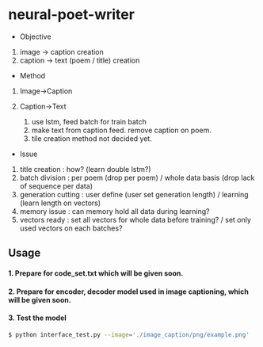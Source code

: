 # neural-poet-writer

- Objective
1. image -> caption creation
2. caption -> text (poem / title) creation

- Method
1. Image->Caption

2. Caption->Text
	1. use lstm, feed batch for train batch
	2. make text from caption feed. remove caption on poem.
	3. tile creation method not decided yet.

- Issue
1. title creation : how? (learn double lstm?)
2. batch division : per poem (drop per poem) / whole data basis (drop lack of sequence per data)
3. generation cutting : user define (user set generation length) / learning (learn length on vectors)
4. memory issue : can memory hold all data during learning?
5. vectors ready : set all vectors for whole data before training? / set only used vectors on each batches?

## Usage


#### 1. Prepare for code_set.txt which will be given soon.
#### 2. Prepare for encoder, decoder model used in image captioning, which will be given soon.
#### 3. Test the model
```bash
$ python interface_test.py --image='./image_caption/png/example.png'
```

